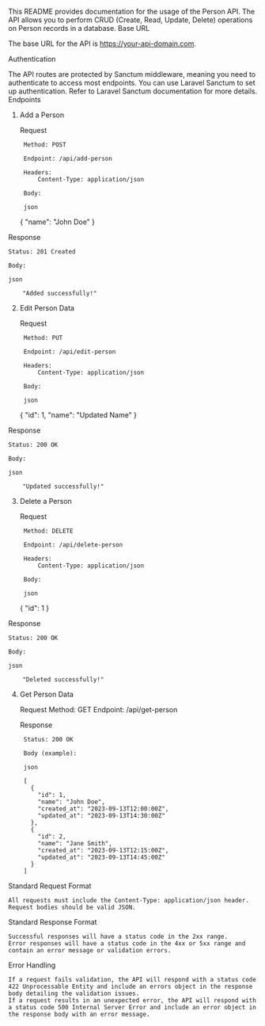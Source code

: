 This README provides documentation for the usage of the Person API. The API allows you to perform CRUD (Create, Read, Update, Delete) operations on Person records in a database.
Base URL

The base URL for the API is https://your-api-domain.com. 


Authentication

The API routes are protected by Sanctum middleware, meaning you need to authenticate to access most endpoints. You can use Laravel Sanctum to set up authentication. Refer to Laravel Sanctum documentation for more details.
Endpoints
1. Add a Person

    Request

        Method: POST

        Endpoint: /api/add-person

        Headers:
            Content-Type: application/json

        Body:

        json

    {
      "name": "John Doe"
    }

Response

    Status: 201 Created

    Body:

    json

        "Added successfully!"

2. Edit Person Data

    Request

        Method: PUT

        Endpoint: /api/edit-person

        Headers:
            Content-Type: application/json

        Body:

        json

    {
      "id": 1,
      "name": "Updated Name"
    }

Response

    Status: 200 OK

    Body:

    json

        "Updated successfully!"

3. Delete a Person

    Request

        Method: DELETE

        Endpoint: /api/delete-person

        Headers:
            Content-Type: application/json

        Body:

        json

    {
      "id": 1
    }

Response

    Status: 200 OK

    Body:

    json

        "Deleted successfully!"

4. Get Person Data

    Request
        Method: GET
        Endpoint: /api/get-person

    Response

        Status: 200 OK

        Body (example):

        json

        [
          {
            "id": 1,
            "name": "John Doe",
            "created_at": "2023-09-13T12:00:00Z",
            "updated_at": "2023-09-13T14:30:00Z"
          },
          {
            "id": 2,
            "name": "Jane Smith",
            "created_at": "2023-09-13T12:15:00Z",
            "updated_at": "2023-09-13T14:45:00Z"
          }
        ]

Standard Request Format

    All requests must include the Content-Type: application/json header.
    Request bodies should be valid JSON.

Standard Response Format

    Successful responses will have a status code in the 2xx range.
    Error responses will have a status code in the 4xx or 5xx range and contain an error message or validation errors.

Error Handling

    If a request fails validation, the API will respond with a status code 422 Unprocessable Entity and include an errors object in the response body detailing the validation issues.
    If a request results in an unexpected error, the API will respond with a status code 500 Internal Server Error and include an error object in the response body with an error message.